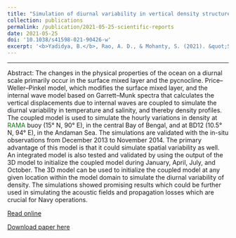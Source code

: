 ```yaml
---
title: "Simulation of diurnal variability in vertical density structure using a coupled model"
collection: publications
permalink: /publication/2021-05-25-scientific-reports
date: 2021-05-25
doi: '10.1038/s41598-021-90426-w'
excerpt: '<b>Yadidya, B.</b>, Rao, A. D., & Mohanty, S. (2021). &quot;Simulation of diurnal variability in vertical density structure using a coupled model.&quot; <i>Scientific Reports</i>, 11(1), 10916. https://doi.org/10.1038/s41598-021-90426-w'
---
```

<span class="__dimensions_badge_embed__" data-doi="10.1038/s41598-021-90426-w" data-legend="always" data-style="small_circle"></span><script async src="https://badge.dimensions.ai/badge.js" charset="utf-8"></script>

<script type='text/javascript' src='https://d1bxh8uas1mnw7.cloudfront.net/assets/embed.js'></script><div class='altmetric-embed' data-badge-type='donut' data-condensed='true' data-badge-details='right' data-doi='10.1038/s41598-021-90426-w'></div>

---
Abstract:
The changes in the physical properties of the ocean on a diurnal scale primarily occur in the surface mixed layer and the pycnocline. Price–Weller–Pinkel model, which modifies the surface mixed layer, and the internal wave model based on Garrett–Munk spectra that calculates the vertical displacements due to internal waves are coupled to simulate the diurnal variability in temperature and salinity, and thereby density profiles. The coupled model is used to simulate the hourly variations in density at <font color="green"> RAMA </font> buoy (15° N, 90° E), in the central Bay of Bengal, and at BD12 (10.5° N, 94° E), in the Andaman Sea. The simulations are validated with the in-situ observations from December 2013 to November 2014. The primary advantage of this model is that it could simulate spatial variability as well. An integrated model is also tested and validated by using the output of the 3D model to initialize the coupled model during January, April, July, and October. The 3D model can be used to initialize the coupled model at any given location within the model domain to simulate the diurnal variability of density. The simulations showed promising results which could be further used in simulating the acoustic fields and propagation losses which are crucial for Navy operations.

[Read online](https://www.nature.com/articles/s41598-021-90426-w)

[Download paper here](https://www.nature.com/articles/s41598-021-90426-w.pdf)

